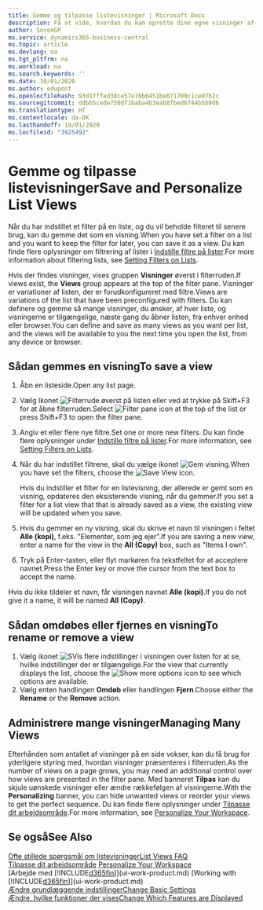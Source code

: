 ```yaml
---
title: Gemme og tilpasse listevisninger | Microsoft Docs
description: Få at vide, hvordan du kan oprette dine egne visninger af filtrerede lister.
author: SorenGP
ms.service: dynamics365-business-central
ms.topic: article
ms.devlang: na
ms.tgt_pltfrm: na
ms.workload: na
ms.search.keywords: ''
ms.date: 10/01/2020
ms.author: edupont
ms.openlocfilehash: 93d1fffed38ce57e76b6451be071700c1ce07b2c
ms.sourcegitcommit: ddbb5cede750df1baba4b3eab8fbed6744b5b9d6
ms.translationtype: HT
ms.contentlocale: da-DK
ms.lasthandoff: 10/01/2020
ms.locfileid: "3925492"
---
```

# <a name="save-and-personalize-list-views"></a><span data-ttu-id="44bbf-103">Gemme og tilpasse listevisninger</span><span class="sxs-lookup"><span data-stu-id="44bbf-103">Save and Personalize List Views</span></span>
<span data-ttu-id="44bbf-104">Når du har indstillet et filter på en liste, og du vil beholde filteret til senere brug, kan du gemme det som en visning.</span><span class="sxs-lookup"><span data-stu-id="44bbf-104">When you have set a filter on a list and you want to keep the filter for later, you can save it as a view.</span></span> <span data-ttu-id="44bbf-105">Du kan finde flere oplysninger om filtrering af lister i [Indstille filtre på lister](ui-enter-criteria-filters.md#setting-filters-on-lists).</span><span class="sxs-lookup"><span data-stu-id="44bbf-105">For more information about filtering lists, see [Setting Filters on Lists](ui-enter-criteria-filters.md#setting-filters-on-lists).</span></span>

<span data-ttu-id="44bbf-106">Hvis der findes visninger, vises gruppen **Visninger** øverst i filterruden.</span><span class="sxs-lookup"><span data-stu-id="44bbf-106">If views exist, the **Views** group appears at the top of the filter pane.</span></span> <span data-ttu-id="44bbf-107">Visninger er variationer af listen, der er forudkonfigureret med filtre.</span><span class="sxs-lookup"><span data-stu-id="44bbf-107">Views are variations of the list that have been preconfigured with filters.</span></span> <span data-ttu-id="44bbf-108">Du kan definere og gemme så mange visninger, du ønsker, af hver liste, og visningerne er tilgængelige, næste gang du åbner listen, fra enhver enhed eller browser.</span><span class="sxs-lookup"><span data-stu-id="44bbf-108">You can define and save as many views as you want per list, and the views will be available to you the next time you open the list, from any device or browser.</span></span>

## <a name="to-save-a-view"></a><span data-ttu-id="44bbf-109">Sådan gemmes en visning</span><span class="sxs-lookup"><span data-stu-id="44bbf-109">To save a view</span></span>
1. <span data-ttu-id="44bbf-110">Åbn en listeside.</span><span class="sxs-lookup"><span data-stu-id="44bbf-110">Open any list page.</span></span>
2. <span data-ttu-id="44bbf-111">Vælg Ikonet ![Filterrude](media/open-filter-pane-icon.png "Ikonet Filterrude") øverst på listen eller ved at trykke på Skift+F3 for at åbne filterruden.</span><span class="sxs-lookup"><span data-stu-id="44bbf-111">Select ![Filter pane icon](media/open-filter-pane-icon.png "Filter pane icon") at the top of the list or press Shift+F3 to open the filter pane.</span></span>
3. <span data-ttu-id="44bbf-112">Angiv et eller flere nye filtre.</span><span class="sxs-lookup"><span data-stu-id="44bbf-112">Set one or more new filters.</span></span> <span data-ttu-id="44bbf-113">Du kan finde flere oplysninger under [Indstille filtre på lister](ui-enter-criteria-filters.md#setting-filters-on-lists).</span><span class="sxs-lookup"><span data-stu-id="44bbf-113">For more information, see [Setting Filters on Lists](ui-enter-criteria-filters.md#setting-filters-on-lists).</span></span>
4. <span data-ttu-id="44bbf-114">Når du har indstillet filtrene, skal du vælge ikonet ![Gem visning](media/save_view_icon.png "Gem visning").</span><span class="sxs-lookup"><span data-stu-id="44bbf-114">When you have set the filters, choose the ![Save View](media/save_view_icon.png "Save View") icon.</span></span>

    <span data-ttu-id="44bbf-115">Hvis du indstiller et filter for en listevisning, der allerede er gemt som en visning, opdateres den eksisterende visning, når du gemmer.</span><span class="sxs-lookup"><span data-stu-id="44bbf-115">If you set a filter for a list view that that is already saved as a view, the existing view will be updated when you save.</span></span>
5. <span data-ttu-id="44bbf-116">Hvis du gemmer en ny visning, skal du skrive et navn til visningen i feltet **Alle (kopi)**, f.eks. "Elementer, som jeg ejer".</span><span class="sxs-lookup"><span data-stu-id="44bbf-116">If you are saving a new view, enter a name for the view in the **All (Copy)** box, such as "Items I own".</span></span>
6. <span data-ttu-id="44bbf-117">Tryk på Enter-tasten, eller flyt markøren fra tekstfeltet for at acceptere navnet.</span><span class="sxs-lookup"><span data-stu-id="44bbf-117">Press the Enter key or move the cursor from the text box to accept the name.</span></span>

<span data-ttu-id="44bbf-118">Hvis du ikke tildeler et navn, får visningen navnet **Alle (kopi)**.</span><span class="sxs-lookup"><span data-stu-id="44bbf-118">If you do not give it a name, it will be named **All (Copy)**.</span></span>

## <a name="to-rename-or-remove-a-view"></a><span data-ttu-id="44bbf-119">Sådan omdøbes eller fjernes en visning</span><span class="sxs-lookup"><span data-stu-id="44bbf-119">To rename or remove a view</span></span>
1. <span data-ttu-id="44bbf-120">Vælg ikonet ![SVis flere indstillinger](media/show-more-options-icon.png "Vis flere indstillinger") i visningen over listen for at se, hvilke indstillinger der er tilgængelige.</span><span class="sxs-lookup"><span data-stu-id="44bbf-120">For the view that currently displays the list, choose the ![Show more options](media/show-more-options-icon.png "Show more options") icon to see which options are available.</span></span>
2. <span data-ttu-id="44bbf-121">Vælg enten handlingen **Omdøb** eller handlingen **Fjern**.</span><span class="sxs-lookup"><span data-stu-id="44bbf-121">Choose either the **Rename** or the **Remove** action.</span></span>

## <a name="managing-many-views"></a><span data-ttu-id="44bbf-122">Administrere mange visninger</span><span class="sxs-lookup"><span data-stu-id="44bbf-122">Managing Many Views</span></span>
<span data-ttu-id="44bbf-123">Efterhånden som antallet af visninger på en side vokser, kan du få brug for yderligere styring med, hvordan visninger præsenteres i filterruden.</span><span class="sxs-lookup"><span data-stu-id="44bbf-123">As the number of views on a page grows, you may need an additional control over how views are presented in the filter pane.</span></span> <span data-ttu-id="44bbf-124">Med banneret **Tilpas** kan du skjule uønskede visninger eller ændre rækkefølgen af visningerne.</span><span class="sxs-lookup"><span data-stu-id="44bbf-124">With the **Personalizing** banner, you can hide unwanted views or reorder your views to get the perfect sequence.</span></span> <span data-ttu-id="44bbf-125">Du kan finde flere oplysninger under [Tilpasse dit arbejdsområde](ui-personalization-user.md).</span><span class="sxs-lookup"><span data-stu-id="44bbf-125">For more information, see [Personalize Your Workspace](ui-personalization-user.md).</span></span>

## <a name="see-also"></a><span data-ttu-id="44bbf-126">Se også</span><span class="sxs-lookup"><span data-stu-id="44bbf-126">See Also</span></span>
[<span data-ttu-id="44bbf-127">Ofte stillede spørgsmål om listevisninger</span><span class="sxs-lookup"><span data-stu-id="44bbf-127">List Views FAQ</span></span>](ui-views-faq.md)  
<span data-ttu-id="44bbf-128">[Tilpasse dit arbejdsområde](ui-personalization-user.md)  </span><span class="sxs-lookup"><span data-stu-id="44bbf-128">[Personalize Your Workspace](ui-personalization-user.md)  </span></span>  
<span data-ttu-id="44bbf-129">[Arbejde med [!INCLUDE[d365fin](includes/d365fin_md.md)]](ui-work-product.md)  </span><span class="sxs-lookup"><span data-stu-id="44bbf-129">[Working with [!INCLUDE[d365fin](includes/d365fin_md.md)]](ui-work-product.md)  </span></span>  
[<span data-ttu-id="44bbf-130">Ændre grundlæggende indstillinger</span><span class="sxs-lookup"><span data-stu-id="44bbf-130">Change Basic Settings</span></span>](ui-change-basic-settings.md)  
[<span data-ttu-id="44bbf-131">Ændre, hvilke funktioner der vises</span><span class="sxs-lookup"><span data-stu-id="44bbf-131">Change Which Features are Displayed</span></span>](ui-experiences.md)  
